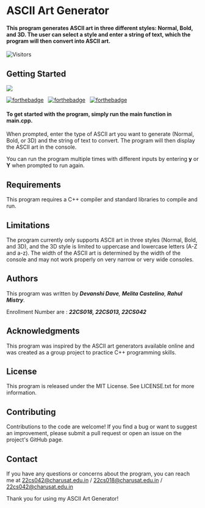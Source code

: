 # ASCII Art Generator
#### This program generates ASCII art in three different styles: Normal, Bold, and 3D. The user can select a style and enter a string of text, which the program will then convert into ASCII art.
![Visitors](https://api.visitorbadge.io/api/visitors?path=https%3A%2F%2Fgithub.com%2Fiusenotepadonly%2FTechMinds&label=VISITORS&countColor=%23263759&labelStyle=upper)
## Getting Started
<img src="https://404dev.in/images/photo1.png">

[![forthebadge](https://forthebadge.com/images/badges/built-with-love.svg)](#) &nbsp;
[![forthebadge](https://forthebadge.com/images/badges/made-with-c-plus-plus.svg)](#) &nbsp;
[![forthebadge](https://forthebadge.com/images/badges/open-source.svg)](#) &nbsp;

#### To get started with the program, simply run the main function in main.cpp.

When prompted, enter the type of ASCII art you want to generate (Normal, Bold, or 3D) and the string of text to convert. The program will then display the ASCII art in the console.

You can run the program multiple times with different inputs by entering **y** or **Y** when prompted to run again.

## Requirements
This program requires a C++ compiler and standard libraries to compile and run.

## Limitations
The program currently only supports ASCII art in three styles (Normal, Bold, and 3D), and the 3D style is limited to uppercase and lowercase letters (A-Z and a-z). The width of the ASCII art is determined by the width of the console and may not work properly on very narrow or very wide consoles.

## Authors
This program was written by _**Devanshi Dave**, **Melita Castelino**, **Rahul Mistry**_.

Enrollment Number are : _**22CS018, 22CS013, 22CS042**_


## Acknowledgments
This program was inspired by the ASCII art generators available online and was created as a group project to practice C++ programming skills.

## License
This program is released under the MIT License. See LICENSE.txt for more information.

## Contributing
Contributions to the code are welcome! If you find a bug or want to suggest an improvement, please submit a pull request or open an issue on the project's GitHub page.

## Contact
If you have any questions or concerns about the program, you can reach me at 22cs042@charusat.edu.in / 22cs018@charusat.edu.in / 22cs042@charusat.edu.in

Thank you for using my ASCII Art Generator!
